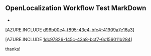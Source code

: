 ## OpenLocalization Workflow Test MarkDown
* 

[AZURE.INCLUDE [d96b00e4-f895-43e4-bfc4-41909a7e16a3](calleeMd1.md)]



[AZURE.INCLUDE [1dc97826-145c-43a8-bcf7-6c156011b284](calleeMd2.md)]

 
thanks!